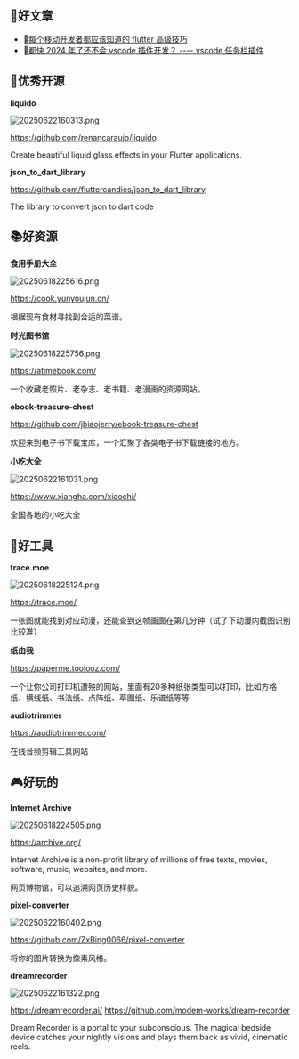 

## 📖好文章 
* 📄[每个移动开发者都应该知道的 flutter 高级技巧](https://juejin.cn/post/7312724111399239743)
* 📄[都快 2024 年了还不会 vscode 插件开发？ ---- vscode 任务栏插件](https://juejin.cn/post/7312724111399239743)


## 🎈优秀开源

**liquido**

![20250622160313.png](imgs/20250622160313.png)

https://github.com/renancaraujo/liquido

Create beautiful liquid glass effects in your Flutter applications.


**json_to_dart_library**

https://github.com/fluttercandies/json_to_dart_library

The library to convert json to dart code


## 📚好资源

**食用手册大全**

![20250618225616.png](imgs/20250618225616.png)

https://cook.yunyoujun.cn/

根据现有食材寻找到合适的菜谱。

**时光图书馆**

![20250618225756.png](imgs/20250618225756.png)

https://atimebook.com/

一个收藏老照片、老杂志、老书籍、老漫画的资源网站。

**ebook-treasure-chest**

https://github.com/jbiaojerry/ebook-treasure-chest

欢迎来到电子书下载宝库，一个汇聚了各类电子书下载链接的地方。

**小吃大全**

![20250622161031.png](imgs/20250622161031.png)

https://www.xiangha.com/xiaochi/

全国各地的小吃大全



## 🔨好工具


**trace.moe**

![20250618225124.png](imgs/20250618225124.png)

https://trace.moe/

一张图就能找到对应动漫，还能查到这帧画面在第几分钟（试了下动漫内截图识别比较准）

**纸由我**

https://paperme.toolooz.com/

一个让你公司打印机遭殃的网站，里面有20多种纸张类型可以打印，比如方格纸、横线纸、书法纸、点阵纸、草图纸、乐谱纸等等

**audiotrimmer**

https://audiotrimmer.com/

在线音频剪辑工具网站

## 🎮好玩的

**Internet Archive**

![20250618224505.png](imgs/20250618224505.png)

https://archive.org/


Internet Archive is a non-profit library of millions of free texts, movies, software, music, websites, and more.

网页博物馆，可以追溯网页历史样貌。


**pixel-converter**

![20250622160402.png](imgs/20250622160402.png)

https://github.com/ZxBing0066/pixel-converter

将你的图片转换为像素风格。

**dreamrecorder**

![20250622161322.png](imgs/20250622161322.png)

https://dreamrecorder.ai/
https://github.com/modem-works/dream-recorder

Dream Recorder is a portal to your subconscious. The magical bedside device catches your nightly visions and plays them back as vivid, cinematic reels.
